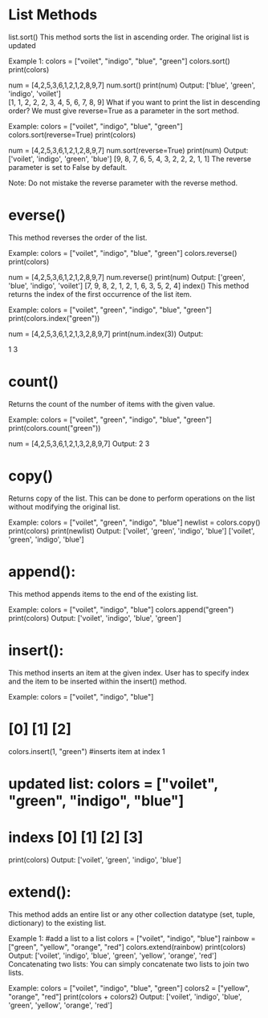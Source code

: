 # List Methods
list.sort()
This method sorts the list in ascending order. The original list is updated

Example 1:
colors = ["voilet", "indigo", "blue", "green"]
colors.sort()
print(colors)

num = [4,2,5,3,6,1,2,1,2,8,9,7]
num.sort()
print(num)
Output:
['blue', 'green', 'indigo', 'voilet']\
[1, 1, 2, 2, 2, 3, 4, 5, 6, 7, 8, 9]
What if you want to print the list in descending order?
We must give reverse=True as a parameter in the sort method.

Example:
colors = ["voilet", "indigo", "blue", "green"]
colors.sort(reverse=True)
print(colors)

num = [4,2,5,3,6,1,2,1,2,8,9,7]
num.sort(reverse=True)
print(num)
Output:
['voilet', 'indigo', 'green', 'blue']
[9, 8, 7, 6, 5, 4, 3, 2, 2, 2, 1, 1]
The reverse parameter is set to False by default.

Note: Do not mistake the reverse parameter with the reverse method.

# everse()
This method reverses the order of the list.

Example:
colors = ["voilet", "indigo", "blue", "green"]
colors.reverse()
print(colors)

num = [4,2,5,3,6,1,2,1,2,8,9,7]
num.reverse()
print(num)
Output:
['green', 'blue', 'indigo', 'voilet']
[7, 9, 8, 2, 1, 2, 1, 6, 3, 5, 2, 4]
index()
This method returns the index of the first occurrence of the list item.

Example:
colors = ["voilet", "green", "indigo", "blue", "green"]
print(colors.index("green"))

num = [4,2,5,3,6,1,2,1,3,2,8,9,7]
print(num.index(3))
Output:

1
3
# count()
Returns the count of the number of items with the given value.

Example:
colors = ["voilet", "green", "indigo", "blue", "green"]
print(colors.count("green"))

num = [4,2,5,3,6,1,2,1,3,2,8,9,7]
Output:
2
3
# copy()
Returns copy of the list. This can be done to perform operations on the list without modifying the original list.

Example:
colors = ["voilet", "green", "indigo", "blue"]
newlist = colors.copy()
print(colors)
print(newlist)
Output:
['voilet', 'green', 'indigo', 'blue']
['voilet', 'green', 'indigo', 'blue']
# append():
This method appends items to the end of the existing list.

Example:
colors = ["voilet", "indigo", "blue"]
colors.append("green")
print(colors)
Output:
['voilet', 'indigo', 'blue', 'green']
# insert():
This method inserts an item at the given index. User has to specify index and the item to be inserted within the insert() method.

Example:
colors = ["voilet", "indigo", "blue"]

# [0] [1] [2]

colors.insert(1, "green") #inserts item at index 1

# updated list: colors = ["voilet", "green", "indigo", "blue"]

# indexs [0] [1] [2] [3]

print(colors)
Output:
['voilet', 'green', 'indigo', 'blue']
# extend():
This method adds an entire list or any other collection datatype (set, tuple, dictionary) to the existing list.

Example 1:
#add a list to a list
colors = ["voilet", "indigo", "blue"]
rainbow = ["green", "yellow", "orange", "red"]
colors.extend(rainbow)
print(colors)
Output:
['voilet', 'indigo', 'blue', 'green', 'yellow', 'orange', 'red']
Concatenating two lists:
You can simply concatenate two lists to join two lists.

Example:
colors = ["voilet", "indigo", "blue", "green"]
colors2 = ["yellow", "orange", "red"]
print(colors + colors2)
Output:
['voilet', 'indigo', 'blue', 'green', 'yellow', 'orange', 'red']


